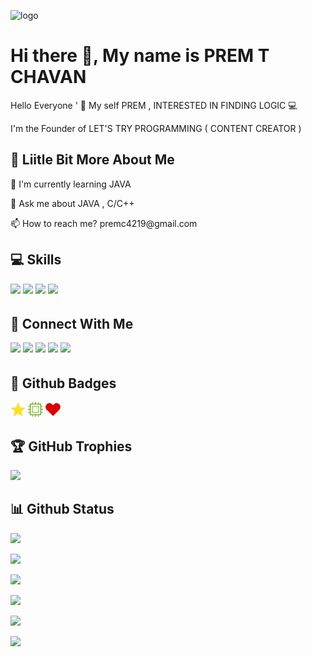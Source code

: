 ![logo](https://github.com/PREMTCHAVAN/PREMTCHAVAN/blob/main/github-header-image.jpg)
# Hi there 👋, My name is PREM T CHAVAN

Hello Everyone ' 🤘
My self PREM ,
INTERESTED IN FINDING LOGIC 💻

I'm the Founder of LET'S TRY PROGRAMMING
( CONTENT CREATOR )

## 💫 Liitle Bit More About Me
<p>🌱 I'm currently learning JAVA</p>
<p>💬 Ask me about JAVA , C/C++</p>
<p>📫 How to reach me? premc4219@gmail.com</p>

## 💻 Skills
<p>
<img src="https://img.shields.io/badge/java-%23ED8B00.svg?style=for-the-badge&logo=java&logoColor=white" style="margin-bottom: 4px;" height="30px">
<img src="https://img.shields.io/badge/c-%2300599C.svg?style=for-the-badge&logo=c&logoColor=white" style="margin-bottom: 4px;" height="30px">
<img src="https://img.shields.io/badge/c++-%2300599C.svg?style=for-the-badge&logo=c%2B%2B&logoColor=white" style="margin-bottom: 4px;" height="30px">
<img src="https://img.shields.io/badge/html5-%23E34F26.svg?style=for-the-badge&logo=html5&logoColor=white" style="margin-bottom: 4px;" height="30px">
</p>

## 👥 Connect With Me
<p>
<a href="https://linkedin.com/in/Prem%20Chavan"><img src="https://img.shields.io/badge/linkedin-%230077B5.svg?style=for-the-badge&logo=linkedin&logoColor=white" style="margin-bottom: 4px;" height="30px" target="_blank"></a>
<a href="https://www.facebook.com/Let's%20try%20programming"><img src="https://img.shields.io/badge/Facebook-%231877F2.svg?style=for-the-badge&logo=Facebook&logoColor=white" style="margin-bottom: 4px;" height="30px" target="_blank"></a>
<a href="https://www.instagram.com/lets_try.programming"><img src="https://img.shields.io/badge/Instagram-%23E4405F.svg?style=for-the-badge&logo=Instagram&logoColor=white" style="margin-bottom: 4px;" height="30px" target="_blank"></a>
<a href="https://www.youtube.com/c/LET'S%20TRY%20PROGRAMMING"><img src="https://img.shields.io/badge/YouTube-%23FF0000.svg?style=for-the-badge&logo=YouTube&logoColor=white" style="margin-bottom: 4px;" height="30px" target="_blank"></a>
<a href="https://leetcode.com/THE.PREMINFINITY"><img src="https://img.shields.io/badge/LeetCode-000000?style=for-the-badge&logo=LeetCode&logoColor=#d16c06" style="margin-bottom: 4px;" height="30px" target="_blank"></a>
</p>

## 🌟 Github Badges
<p>
<img src="https://raw.githubusercontent.com/acervenky/animated-github-badges/master/assets/starbadge.gif" height="24px">
<img src="https://raw.githubusercontent.com/acervenky/animated-github-badges/master/assets/devbadge.gif" height="24px">
<img src="https://raw.githubusercontent.com/acervenky/animated-github-badges/master/assets/sponsorbadge.gif" height="24px">
</p>

## 🏆 GitHub Trophies

<p><img src="https://github-profile-trophy.vercel.app/?username=PREMTCHAVAN">
</p>

## 📊 Github Status

<p><img src="https://activity-graph.herokuapp.com/graph?username=PREMTCHAVAN"><p>

<p><img src="https://github-readme-stats.vercel.app/api?username=PREMTCHAVAN&show_icons=true"><p>

<p><img src="https://github-readme-stats.vercel.app/api/top-langs/?username=PREMTCHAVAN&layout=compact"><p>

<p><img src="https://metrics.lecoq.io/PREMTCHAVAN"><p>

<p><img src="https://github-readme-streak-stats.herokuapp.com/?user=PREMTCHAVAN"><p>

<p><img src="https://visitcount.itsvg.in/api?id=PREMTCHAVAN&label=Profile%20Views&color=12&icon=5&pretty=true"><p>
